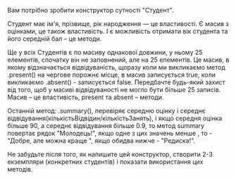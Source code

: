 Вам потрібно зробити конструктор сутності "Студент".

Студент має ім'я, прізвище, рік народження — це властивості. Є масив з оцінками, це також властивість. І є можливість
отримати вік студента та його середній бал – це методи.

Ще у всіх Студентів є по масиву однакової довжини, у ньому 25 елементів, спочатку він не заповнений, але на 25
елементів. Це масив, в якому відзначається відвідуваність, щоразу коли ми викликаємо метод .present() на чергове порожнє
місце, в масив записується true, коли викликаємо .absent() - записується false. Передбачте будь-який захист від того,
щоб у масиві відвідуваності не могло бути більше 25 записів. Масив – це властивість, present та absent – ​​методи.

Останній метод: .summary(), перевіряє середню оцінку і середнє відвідування(кількістьВідвідин/кількістьЗанять), і якщо
середня оцінка більше 90, а середнє відвідування більше 0.9, то метод summary повертає рядок "Молодець!", якщо одне з
цих значень менше , то - "Добре, але можна краще ", якщо обидва нижче - "Редиска!".

Не забудьте після того, як напишите цей конструктор, створити 2-3 екземпляри (конкретних студентів) і показати
використання цих методів.